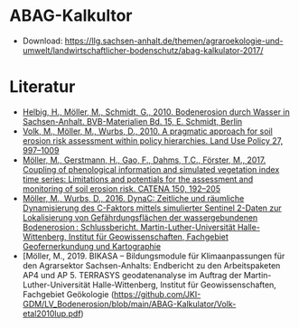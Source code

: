 # ABAG-Kalkultor
* Download: https://llg.sachsen-anhalt.de/themen/agraroekologie-und-umwelt/landwirtschaftlicher-bodenschutz/abag-kalkulator-2017/

# Literatur
* [Helbig, H., Möller, M., Schmidt, G., 2010. Bodenerosion durch Wasser in Sachsen-Anhalt. BVB-Materialien Bd. 15, E. Schmidt, Berlin](https://www.bvb-materialien.de)
* [Volk, M., Möller, M., Wurbs, D., 2010. A pragmatic approach for soil erosion risk assessment within policy hierarchies. Land Use Policy 27, 997–1009](https://github.com/FLFgit/LV_Bodenerosion/blob/main/ABAG-Kalkulator/Volk-etal2010lup.pdf)
* [Möller, M., Gerstmann, H., Gao, F., Dahms, T.C., Förster, M., 2017. Coupling of phenological information and simulated vegetation index time series: Limitations and potentials for the assessment and monitoring of soil erosion risk. CATENA 150, 192–205](https://github.com/FLFgit/LV_Bodenerosion/blob/main/ABAG-Kalkulator/Moeller-etal2017catena.pdf)
* [Möller, M., Wurbs, D., 2016. DynaC: Zeitliche und räumliche Dynamisierung des C-Faktors mittels simulierter Sentinel 2-Daten zur Lokalisierung von Gefährdungsflächen der wassergebundenen Bodenerosion : Schlussbericht. Martin-Luther-Universität Halle-Wittenberg, Institut für Geowissenschaften, Fachgebiet Geofernerkundung und Kartographie](https://doi.org/10.2314/GBV:880911476)
* [Möller, M., 2019. BIKASA – Bildungsmodule für Klimaanpassungen für den Agrarsektor Sachsen-Anhalts: Endbericht zu den Arbeitspaketen AP4 und AP 5. TERRASYS geodatenanalyse im Auftrag der Martin-Luther-Universität Halle-Wittenberg, Institut für Geowissenschaften, Fachgebiet Geökologie (https://github.com/JKI-GDM/LV_Bodenerosion/blob/main/ABAG-Kalkulator/Volk-etal2010lup.pdf)



